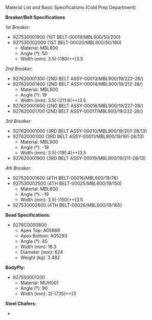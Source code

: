 Material List and Basic Specifications (Cold Prep Department)


**Breaker/Belt Specifications**

*1st Breaker:*
- 927530001900 (1ST BELT-00019/MBL600/50/200)
- 927530002000 (1ST BELT-00020/MBL600/50/180)
  - Material: MBL600
  - Angle (º): 50
  - Width (mm): 3.5(-)180(++)3.5

*2nd Breaker:*
- 927620001300 (2ND BELT ASSY-00013/MBL900/19/222-28/)
- 927620001400 (2ND BELT ASSY-00014/MBL900/19/212-28/)
  - Material: MBL900
  - Angle (º): 19
  - Width (mm): 3.5(-)211.6(++)3.5
- 927620001600 (2ND BELT ASSY-00016/MBL900/19/227-28/)
- 927620001700 (2ND BELT ASSY-00017/MBL900/19/232-28/)

*3rd Breaker:*
- 927620001000 (3RD BELT ASSY-00010/MBL900/19/201-28/13)
- 927620001100 (3RD BELT ASSY-00011/MBL900/19/191-28/13)
  - Material: MBL900
  - Angle (º): -19
  - Width (mm): 3.5(-)191.4(++)3.5
- 927620001900 (3RD BELT ASSY-00019/MBL900/19/211-28/13)

*4th Breaker:*
- 927530001600 (4TH BELT-00016/MBL600/19/76)
- 927530002500 (4TH BELT-00025/MBL600/19/150)
  - Material: MBL600
  - Angle (º): -19
  - Width (mm): 3.5(-)150(++)3.5
- 927530002600 (4TH BELT-00026/MBL600/19/165)


**Bead Specifications:**

- 9276C0000800
  - Apex Top: A05989
  - Apex Bottom: A05293
  - Angle (º): 45
  - Width (mm): 18.3
  - Diameter (mm): 624
  - Weight (kg): 3.482



**BodyPly:**

- 927550001200
  - Material: MUH001
  - Angle (º): 90
  - Width (mm): 3(-)735(++)3
 

**Steel Chafers:**

- 
